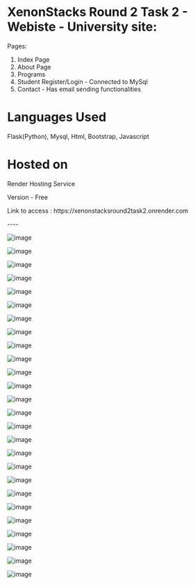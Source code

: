 # XenonStacks Round 2 Task 2 - Webiste - University site:

Pages:

1. Index Page
2. About Page
3. Programs
4. Student Register/Login - Connected to MySql
5. Contact - Has email sending functionalities

# Languages Used 
Flask(Python), Mysql, Html, Bootstrap, Javascript

# Hosted on 
<p>Render Hosting Service</p>
<p>Version - Free</p>
<p>Link to access : https://xenonstacksround2task2.onrender.com</p>
----

![image](https://github.com/shivanshkumar999/XenonStacks_Task2_Round2/assets/67266253/09844c2b-2bc5-4623-a182-c86789fa5aca)

![image](https://github.com/shivanshkumar999/XenonStacks_Task2_Round2/assets/67266253/a991ad23-a701-46d0-a56d-2a87b7e9db06)

![image](https://github.com/shivanshkumar999/XenonStacks_Task2_Round2/assets/67266253/08e8018c-ab22-4897-9343-da60290aa510)

![image](https://github.com/shivanshkumar999/XenonStacks_Task2_Round2/assets/67266253/3b1b3086-5943-4851-a206-7f098ce6586c)

![image](https://github.com/shivanshkumar999/XenonStacks_Task2_Round2/assets/67266253/806f6380-0d82-4462-a04a-175a6a7064b5)

![image](https://github.com/shivanshkumar999/XenonStacks_Task2_Round2/assets/67266253/724412bd-0423-463b-88ec-0167fa7fe525)

![image](https://github.com/shivanshkumar999/XenonStacks_Task2_Round2/assets/67266253/eb2b2de8-2e32-4057-88ca-8c9b5c3eb8b9)

![image](https://github.com/shivanshkumar999/XenonStacks_Task2_Round2/assets/67266253/cde2b3e0-b180-4a22-8c87-6ade945de77b)

![image](https://github.com/shivanshkumar999/XenonStacks_Task2_Round2/assets/67266253/18da2cbb-e2b6-46fa-a6fd-cdb3c1b5435a)

![image](https://github.com/shivanshkumar999/XenonStacks_Task2_Round2/assets/67266253/da55ee47-ecb9-46da-9018-30d98542a079)

![image](https://github.com/shivanshkumar999/XenonStacks_Task2_Round2/assets/67266253/27ea770a-cc55-4646-bbaa-5552157a9fc1)

![image](https://github.com/shivanshkumar999/XenonStacks_Task2_Round2/assets/67266253/d2ec8ca8-37a9-4c60-aee2-12379c88ea42)

![image](https://github.com/shivanshkumar999/XenonStacks_Task2_Round2/assets/67266253/b33d976d-d6fc-4f58-803b-a84742255d23)

![image](https://github.com/shivanshkumar999/XenonStacks_Task2_Round2/assets/67266253/f0927248-6003-4025-b878-d472beae01f3)

![image](https://github.com/shivanshkumar999/XenonStacks_Task2_Round2/assets/67266253/606746fa-738f-473b-8466-c70f2c910835)

![image](https://github.com/shivanshkumar999/XenonStacks_Task2_Round2/assets/67266253/e9cfa0b2-ea44-4d78-af48-377dbe7af730)

![image](https://github.com/shivanshkumar999/XenonStacks_Task2_Round2/assets/67266253/eb5509ca-fe93-43bd-a799-261078dff63d)

![image](https://github.com/shivanshkumar999/XenonStacks_Task2_Round2/assets/67266253/5a8bac61-a816-4def-b17a-552e703b61b7)

![image](https://github.com/shivanshkumar999/XenonStacks_Task2_Round2/assets/67266253/0173a109-fa9d-4b03-a813-80772c990401)

![image](https://github.com/shivanshkumar999/XenonStacks_Task2_Round2/assets/67266253/3c750d7d-6dea-43f4-8458-9b779f6f5b73)

![image](https://github.com/shivanshkumar999/XenonStacks_Task2_Round2/assets/67266253/f05c23ae-f9d1-463d-9f66-662ef4d206cc)

![image](https://github.com/shivanshkumar999/XenonStacks_Task2_Round2/assets/67266253/baaeb7cc-6d5e-4c8e-8c43-9bb34601f857)

![image](https://github.com/shivanshkumar999/XenonStacks_Task2_Round2/assets/67266253/3aea4f2a-fd0d-46bf-b9dc-59e4c9684440)

![image](https://github.com/shivanshkumar999/XenonStacks_Task2_Round2/assets/67266253/3b4eef0e-c125-43a8-a8f8-4504cb878d92)

![image](https://github.com/shivanshkumar999/XenonStacks_Task2_Round2/assets/67266253/b40dfb99-b1d1-44af-b730-6cf36ad2171b)

![image](https://github.com/shivanshkumar999/XenonStacks_Task2_Round2/assets/67266253/adf1cb47-8f17-4e58-97ec-49e6770eb525)
